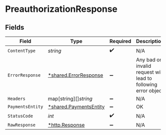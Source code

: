 # PreauthorizationResponse


## Fields

| Field                                                           | Type                                                            | Required                                                        | Description                                                     |
| --------------------------------------------------------------- | --------------------------------------------------------------- | --------------------------------------------------------------- | --------------------------------------------------------------- |
| `ContentType`                                                   | *string*                                                        | :heavy_check_mark:                                              | N/A                                                             |
| `ErrorResponse`                                                 | [*shared.ErrorResponse](../../models/shared/errorresponse.md)   | :heavy_minus_sign:                                              | Any bad or invalid request will lead to following error object  |
| `Headers`                                                       | map[string][]*string*                                           | :heavy_minus_sign:                                              | N/A                                                             |
| `PaymentsEntity`                                                | [*shared.PaymentsEntity](../../models/shared/paymentsentity.md) | :heavy_minus_sign:                                              | OK                                                              |
| `StatusCode`                                                    | *int*                                                           | :heavy_check_mark:                                              | N/A                                                             |
| `RawResponse`                                                   | [*http.Response](https://pkg.go.dev/net/http#Response)          | :heavy_minus_sign:                                              | N/A                                                             |
